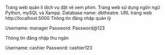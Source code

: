 Trang web quản lí dịch vụ đặt vé xem phim.
Trang web sử dụng ngôn ngữ Python, mySQL và Xampp.
Database name: dbtheatre.
URL trang web http://localhost:5000
Thông tin đăng nhập quản lý

Username: manager
Password: Password@123

Thông tin đăng nhập thu ngân

Username: cashier
Password: cashier123
